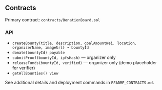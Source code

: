 ## Contracts

Primary contract: `contracts/DonationBoard.sol`

### API
- `createBounty(title, description, goalAmountWei, location, organizerName, imageUrl) → bountyId`
- `donate(bountyId) payable`
- `submitProof(bountyId, ipfsHash)` — organizer only
- `releaseFunds(bountyId, verified)` — organizer only (demo placeholder for verifier)
- `getAllBounties() view`

See additional details and deployment commands in `README_CONTRACTS.md`.


